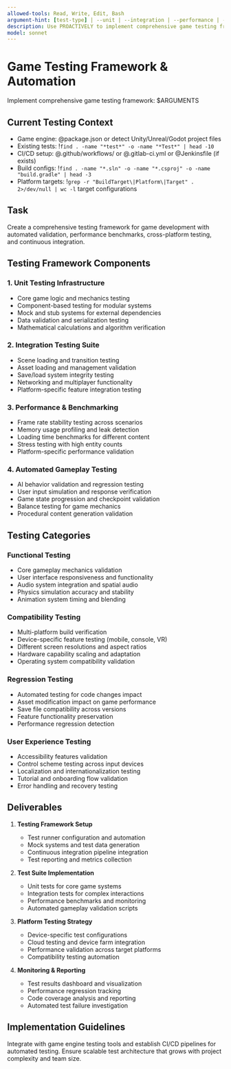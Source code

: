```yaml
---
allowed-tools: Read, Write, Edit, Bash
argument-hint: [test-type] | --unit | --integration | --performance | --automation | --comprehensive
description: Use PROACTIVELY to implement comprehensive game testing frameworks with automated validation, performance testing, and multi-platform verification
model: sonnet
---
```


# Game Testing Framework & Automation

Implement comprehensive game testing framework: $ARGUMENTS

## Current Testing Context

- Game engine: @package.json or detect Unity/Unreal/Godot project files
- Existing tests: !`find . -name "*test*" -o -name "*Test*" | head -10`
- CI/CD setup: @.github/workflows/ or @.gitlab-ci.yml or @Jenkinsfile (if exists)
- Build configs: !`find . -name "*.sln" -o -name "*.csproj" -o -name "build.gradle" | head -3`
- Platform targets: !`grep -r "BuildTarget\|Platform\|Target" . 2>/dev/null | wc -l` target configurations

## Task

Create a comprehensive testing framework for game development with automated validation, performance benchmarks, cross-platform testing, and continuous integration.

## Testing Framework Components

### 1. Unit Testing Infrastructure
- Core game logic and mechanics testing
- Component-based testing for modular systems
- Mock and stub systems for external dependencies
- Data validation and serialization testing
- Mathematical calculations and algorithm verification

### 2. Integration Testing Suite
- Scene loading and transition testing
- Asset loading and management validation
- Save/load system integrity testing
- Networking and multiplayer functionality
- Platform-specific feature integration testing

### 3. Performance & Benchmarking
- Frame rate stability testing across scenarios
- Memory usage profiling and leak detection
- Loading time benchmarks for different content
- Stress testing with high entity counts
- Platform-specific performance validation

### 4. Automated Gameplay Testing
- AI behavior validation and regression testing
- User input simulation and response verification
- Game state progression and checkpoint validation
- Balance testing for game mechanics
- Procedural content generation validation

## Testing Categories

### Functional Testing
- Core gameplay mechanics validation
- User interface responsiveness and functionality
- Audio system integration and spatial audio
- Physics simulation accuracy and stability
- Animation system timing and blending

### Compatibility Testing
- Multi-platform build verification
- Device-specific feature testing (mobile, console, VR)
- Different screen resolutions and aspect ratios
- Hardware capability scaling and adaptation
- Operating system compatibility validation

### Regression Testing
- Automated testing for code changes impact
- Asset modification impact on game performance
- Save file compatibility across versions
- Feature functionality preservation
- Performance regression detection

### User Experience Testing
- Accessibility features validation
- Control scheme testing across input devices
- Localization and internationalization testing
- Tutorial and onboarding flow validation
- Error handling and recovery testing

## Deliverables

1. **Testing Framework Setup**
   - Test runner configuration and automation
   - Mock systems and test data generation
   - Continuous integration pipeline integration
   - Test reporting and metrics collection

2. **Test Suite Implementation**
   - Unit tests for core game systems
   - Integration tests for complex interactions
   - Performance benchmarks and monitoring
   - Automated gameplay validation scripts

3. **Platform Testing Strategy**
   - Device-specific test configurations
   - Cloud testing and device farm integration
   - Performance validation across target platforms
   - Compatibility testing automation

4. **Monitoring & Reporting**
   - Test results dashboard and visualization
   - Performance regression tracking
   - Code coverage analysis and reporting
   - Automated test failure investigation

## Implementation Guidelines

Integrate with game engine testing tools and establish CI/CD pipelines for automated testing. Ensure scalable test architecture that grows with project complexity and team size.

